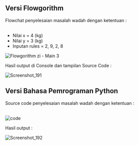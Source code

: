 ## Versi Flowgorithm
Flowchat penyelesaian masalah wadah dengan ketentuan :
<br><br>

- Nilai x = 4 (kg)
- Nilai y = 3 (kg)
- Inputan rules = 2, 9, 2, 8

![Flowgorithm zi - Main 3](https://user-images.githubusercontent.com/93045470/139208615-8318929b-b2f8-4d35-81db-d02e70489256.png)

Hasil output di Console dan tampilan Source Code :

![Screenshot_191](https://user-images.githubusercontent.com/93045470/139207988-08cd50d3-789d-4445-b90f-78b9e385cd85.png)

## Versi Bahasa Pemrograman Python

Source code penyelesaian masalah wadah dengan ketentuan :
<br><br>

![code](https://user-images.githubusercontent.com/93045470/139209505-90d747e9-5f11-4011-b4f5-711ab3b07512.png)

Hasil output :

![Screenshot_192](https://user-images.githubusercontent.com/93045470/139209989-fd8400bf-ac80-46f4-8115-946cc4405080.png)
